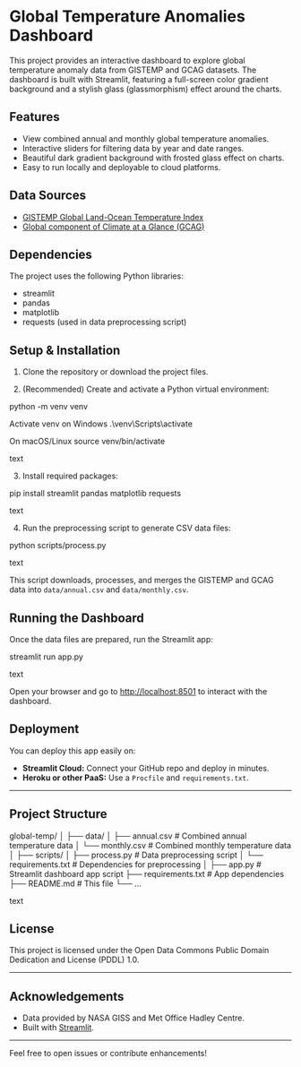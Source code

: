 # Global Temperature Anomalies Dashboard

This project provides an interactive dashboard to explore global temperature anomaly data from GISTEMP and GCAG datasets. The dashboard is built with Streamlit, featuring a full-screen color gradient background and a stylish glass (glassmorphism) effect around the charts.

## Features

- View combined annual and monthly global temperature anomalies.
- Interactive sliders for filtering data by year and date ranges.
- Beautiful dark gradient background with frosted glass effect on charts.
- Easy to run locally and deployable to cloud platforms.

## Data Sources

- [GISTEMP Global Land-Ocean Temperature Index](http://data.giss.nasa.gov/gistemp)
- [Global component of Climate at a Glance (GCAG)](http://www.ncdc.noaa.gov/cag/time-series/global)

## Dependencies

The project uses the following Python libraries:

- streamlit
- pandas
- matplotlib
- requests (used in data preprocessing script)

## Setup & Installation

1. Clone the repository or download the project files.

2. (Recommended) Create and activate a Python virtual environment:

python -m venv venv

Activate venv on Windows
.\venv\Scripts\activate

On macOS/Linux
source venv/bin/activate

text

3. Install required packages:

pip install streamlit pandas matplotlib requests

text

4. Run the preprocessing script to generate CSV data files:

python scripts/process.py

text

This script downloads, processes, and merges the GISTEMP and GCAG data into `data/annual.csv` and `data/monthly.csv`.

## Running the Dashboard

Once the data files are prepared, run the Streamlit app:

streamlit run app.py

text

Open your browser and go to [http://localhost:8501](http://localhost:8501) to interact with the dashboard.

## Deployment

You can deploy this app easily on:

- **Streamlit Cloud:** Connect your GitHub repo and deploy in minutes.
- **Heroku or other PaaS:** Use a `Procfile` and `requirements.txt`.

---

## Project Structure

global-temp/
│
├── data/
│ ├── annual.csv # Combined annual temperature data
│ └── monthly.csv # Combined monthly temperature data
│
├── scripts/
│ ├── process.py # Data preprocessing script
│ └── requirements.txt # Dependencies for preprocessing
│
├── app.py # Streamlit dashboard app script
├── requirements.txt # App dependencies
├── README.md # This file
└── ...

text

## License

This project is licensed under the Open Data Commons Public Domain Dedication and License (PDDL) 1.0.

---

## Acknowledgements

- Data provided by NASA GISS and Met Office Hadley Centre.
- Built with [Streamlit](https://streamlit.io/).

---

Feel free to open issues or contribute enhancements!
